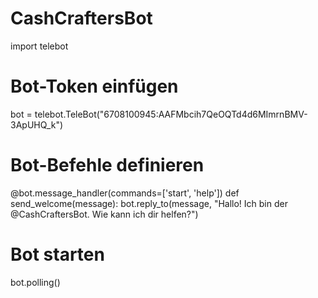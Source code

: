 # CashCraftersBot
 

import telebot

# Bot-Token einfügen
bot = telebot.TeleBot("6708100945:AAFMbcih7QeOQTd4d6MImrnBMV-3ApUHQ_k")

# Bot-Befehle definieren
@bot.message_handler(commands=['start', 'help'])
def send_welcome(message):
    bot.reply_to(message, "Hallo! Ich bin der @CashCraftersBot. Wie kann ich dir helfen?")

# Bot starten
bot.polling()

